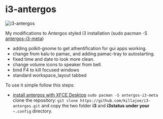 # i3-antergos
![i3-antergos](https://i.imgur.com/UzcH8Ep.png "i3-antergos")

My modifications to Antergos styled i3 installation (sudo pacman -S [antergos-i3-meta](https://github.com/Antergos/antergos-packages/blob/master/antergos/antergos-i3-meta/PKGBUILD))

* adding polkit-gnome to get athentification for gui apps working.
* change from kalu to pamac, and adding pamac-tray to autostarting.
* fixed time and date to look more clean.
* change volume icons to speaker from bell.
* bind F4 to kill focused windows
* standard workspace_layout tabbed

To use it simple follow this steps:
* [install antergos with XFCE Desktop](https://antergos.com/wiki/install/installing-antergos-2/)
`sudo pacman -S antergos-i3-meta`
clone the repository:
`git clone https://github.com/killajoe/i3-antergos.git`
and copy the two folder **i3** and **i3status under your** `~.config` directory.
